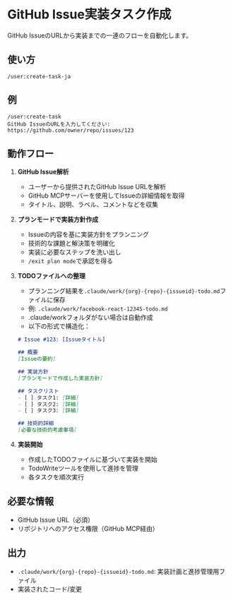 # GitHub Issue実装タスク作成

GitHub IssueのURLから実装までの一連のフローを自動化します。

## 使い方

```
/user:create-task-ja
```

## 例

```
/user:create-task
GitHub IssueのURLを入力してください: https://github.com/owner/repo/issues/123
```

## 動作フロー

1. **GitHub Issue解析**
   - ユーザーから提供されたGitHub Issue URLを解析
   - GitHub MCPサーバーを使用してIssueの詳細情報を取得
   - タイトル、説明、ラベル、コメントなどを収集

2. **プランモードで実装方針作成**
   - Issueの内容を基に実装方針をプランニング
   - 技術的な課題と解決策を明確化
   - 実装に必要なステップを洗い出し
   - `/exit plan mode`で承認を得る

3. **TODOファイルへの整理**
   - プランニング結果を`.claude/work/{org}-{repo}-{issueid}-todo.md`ファイルに保存
   - 例: `.claude/work/facebook-react-12345-todo.md`
   - .claude/workフォルダがない場合は自動作成
   - 以下の形式で構造化：
   ```markdown
   # Issue #123: [Issueタイトル]

   ## 概要
   [Issueの要約]

   ## 実装方針
   [プランモードで作成した実装方針]

   ## タスクリスト
   - [ ] タスク1: [詳細]
   - [ ] タスク2: [詳細]
   - [ ] タスク3: [詳細]

   ## 技術的詳細
   [必要な技術的考慮事項]
   ```

4. **実装開始**
   - 作成したTODOファイルに基づいて実装を開始
   - TodoWriteツールを使用して進捗を管理
   - 各タスクを順次実行

## 必要な情報

- GitHub Issue URL（必須）
- リポジトリへのアクセス権限（GitHub MCP経由）

## 出力

- `.claude/work/{org}-{repo}-{issueid}-todo.md`: 実装計画と進捗管理用ファイル
- 実装されたコード/変更
